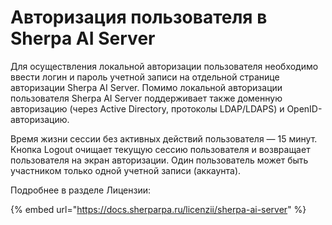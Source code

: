 # Авторизация пользователя в Sherpa AI Server

Для осуществления локальной авторизации пользователя необходимо ввести логин и пароль учетной записи на отдельной странице авторизации Sherpa AI Server.  Помимо локальной авторизации пользователя Sherpa AI Server поддерживает также доменную авторизацию (через Active Directory, протоколы LDAP/LDAPS) и OpenID-авторизацию.&#x20;

Время жизни сессии без активных действий пользователя — 15 минут. Кнопка Logout очищает текущую сессию пользователя и возвращает пользователя на экран авторизации. Один пользователь может быть участником только одной учетной записи (аккаунта).

Подробнее в разделе Лицензии:

{% embed url="https://docs.sherparpa.ru/licenzii/sherpa-ai-server" %}
